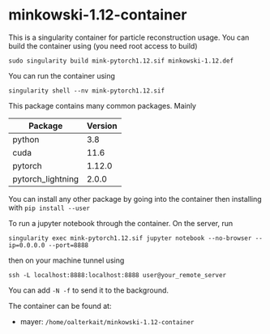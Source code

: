 # minkowski-1.12-container
This is a singularity container for particle reconstruction usage. You can build the container using (you need root access to build)

`sudo singularity build mink-pytorch1.12.sif minkowski-1.12.def`

You can run the container using

`singularity shell --nv mink-pytorch1.12.sif`

This package contains many common packages. Mainly

| Package           | Version |
|-------------------|---------|
| python            | 3.8     |
| cuda              | 11.6    |
| pytorch           | 1.12.0  |
| pytorch_lightning | 2.0.0   |

You can install any other package by going into the container then installing with `pip install --user`

To run a jupyter notebook through the container. On the server, run

`singularity exec mink-pytorch1.12.sif jupyter notebook --no-browser --ip=0.0.0.0 --port=8888`

then on your machine tunnel using

`ssh -L localhost:8888:localhost:8888 user@your_remote_server`

You can add `-N -f` to send it to the background.

The container can be found at:
 - mayer: `/home/oalterkait/minkowski-1.12-container`


